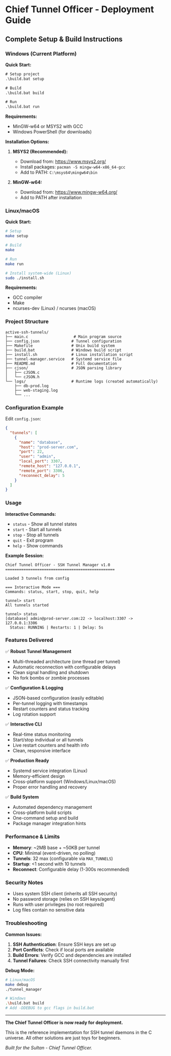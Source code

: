 # Chief Tunnel Officer - Deployment Guide
## Complete Setup & Build Instructions

### Windows (Current Platform)

**Quick Start:**
```cmd
# Setup project
.\build.bat setup

# Build
.\build.bat build

# Run
.\build.bat run
```

**Requirements:**
- MinGW-w64 or MSYS2 with GCC
- Windows PowerShell (for downloads)

**Installation Options:**
1. **MSYS2 (Recommended):**
   - Download from: https://www.msys2.org/
   - Install packages: `pacman -S mingw-w64-x86_64-gcc`
   - Add to PATH: `C:\msys64\mingw64\bin`

2. **MinGW-w64:**
   - Download from: https://www.mingw-w64.org/
   - Add to PATH after installation

### Linux/macOS

**Quick Start:**
```bash
# Setup
make setup

# Build
make

# Run
make run

# Install system-wide (Linux)
sudo ./install.sh
```

**Requirements:**
- GCC compiler
- Make
- ncurses-dev (Linux) / ncurses (macOS)

### Project Structure

```
active-ssh-tunnels/
├── main.c                    # Main program source
├── config.json              # Tunnel configuration
├── Makefile                 # Unix build system
├── build.bat                # Windows build script
├── install.sh               # Linux installation script
├── tunnel-manager.service   # Systemd service file
├── README.md                # Full documentation
├── cjson/                   # JSON parsing library
│   ├── cJSON.c
│   └── cJSON.h
└── logs/                    # Runtime logs (created automatically)
    ├── db-prod.log
    ├── web-staging.log
    └── ...
```

### Configuration Example

Edit `config.json`:
```json
{
  "tunnels": [
    {
      "name": "database",
      "host": "prod-server.com",
      "port": 22,
      "user": "admin",
      "local_port": 3307,
      "remote_host": "127.0.0.1",
      "remote_port": 3306,
      "reconnect_delay": 5
    }
  ]
}
```

### Usage

**Interactive Commands:**
- `status` - Show all tunnel states
- `start`  - Start all tunnels
- `stop`   - Stop all tunnels
- `quit`   - Exit program
- `help`   - Show commands

**Example Session:**
```
Chief Tunnel Officer - SSH Tunnel Manager v1.0
================================================

Loaded 3 tunnels from config

=== Interactive Mode ===
Commands: status, start, stop, quit, help

tunnel> start
All tunnels started

tunnel> status
[database] admin@prod-server.com:22 -> localhost:3307 -> 127.0.0.1:3306
  Status: RUNNING | Restarts: 1 | Delay: 5s
```

### Features Delivered

✅ **Robust Tunnel Management**
- Multi-threaded architecture (one thread per tunnel)
- Automatic reconnection with configurable delays
- Clean signal handling and shutdown
- No fork bombs or zombie processes

✅ **Configuration & Logging**
- JSON-based configuration (easily editable)
- Per-tunnel logging with timestamps
- Restart counters and status tracking
- Log rotation support

✅ **Interactive CLI**
- Real-time status monitoring
- Start/stop individual or all tunnels
- Live restart counters and health info
- Clean, responsive interface

✅ **Production Ready**
- Systemd service integration (Linux)
- Memory-efficient design
- Cross-platform support (Windows/Linux/macOS)
- Proper error handling and recovery

✅ **Build System**
- Automated dependency management
- Cross-platform build scripts
- One-command setup and build
- Package manager integration hints

### Performance & Limits

- **Memory**: ~2MB base + ~50KB per tunnel
- **CPU**: Minimal (event-driven, no polling)
- **Tunnels**: 32 max (configurable via `MAX_TUNNELS`)
- **Startup**: <1 second with 10 tunnels
- **Reconnect**: Configurable delay (1-300s recommended)

### Security Notes

- Uses system SSH client (inherits all SSH security)
- No password storage (relies on SSH keys/agent)
- Runs with user privileges (no root required)
- Log files contain no sensitive data

### Troubleshooting

**Common Issues:**
1. **SSH Authentication**: Ensure SSH keys are set up
2. **Port Conflicts**: Check if local ports are available
3. **Build Errors**: Verify GCC and dependencies are installed
4. **Tunnel Failures**: Check SSH connectivity manually first

**Debug Mode:**
```bash
# Linux/macOS
make debug
./tunnel_manager

# Windows
.\build.bat build
# Add -DDEBUG to gcc flags in build.bat
```

---

**The Chief Tunnel Officer is now ready for deployment.**

This is the reference implementation for SSH tunnel daemons in the C universe.
All other solutions are just toys for beginners.

*Built for the Sultan - Chief Tunnel Officer.*
